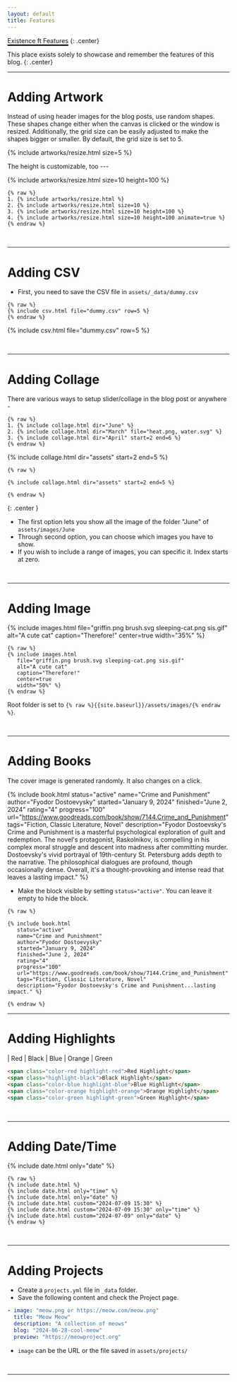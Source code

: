 ```yaml
---
layout: default
title: Features
---
```


<span style="border-bottom: 3px solid black;">Existence ft Features</span>
{: .center}

This place exists solely to showcase and remember the features of this blog.
{: .center}

---
# Adding Artwork

Instead of using header images for the blog posts, use random shapes. These shapes change either when the canvas is clicked or the window is resized. Additionally, the grid size can be easily adjusted to make the shapes bigger or smaller. By default, the grid size is set to 5.

{% include artworks/resize.html size=5 %}

The height is customizable, too ---

{% include artworks/resize.html size=10 height=100 %}

```
{% raw %}
1. {% include artworks/resize.html %}
2. {% include artworks/resize.html size=10 %}
3. {% include artworks/resize.html size=10 height=100 %}
4. {% include artworks/resize.html size=10 height=100 animate=true %}
{% endraw %}
````

<br>

---

# Adding CSV

- First, you need to save the CSV file in `assets/_data/dummy.csv`

```
{% raw %}
{% include csv.html file="dummy.csv" row=5 %}
{% endraw %}
```

{% include csv.html file="dummy.csv" row=5 %}

<br>

---

# Adding Collage

There are various ways to setup slider/collage in the blog post or anywhere -

```
{% raw %}
1. {% include collage.html dir="June" %}
2. {% include collage.html dir="March" file="heat.png, water.svg" %}
3. {% include collage.html dir="April" start=2 end=6 %}
{% endraw %}
````

{% include collage.html dir="assets" start=2 end=5 %}

```
{% raw %}

{% include collage.html dir="assets" start=2 end=5 %}

{% endraw %}
```
{: .center }

- The first option lets you show all the image of the folder "June" of `assets/images/June`
- Through second option, you can choose which images you have to show.
- If you wish to include a range of images, you can specific it. Index starts at zero.

<br>

---

# Adding Image

{% include images.html file="griffin.png brush.svg sleeping-cat.png sis.gif" alt="A cute cat" caption="Therefore!" center=true width="35%" %}

```
{% raw %}
{% include images.html
   file="griffin.png brush.svg sleeping-cat.png sis.gif"
   alt="A cute cat"
   caption="Therefore!"
   center=true
   width="50%" %}
{% endraw %}
```

Root folder is set to `{% raw %}{{site.baseurl}}/assets/images/{% endraw %}`.

<br>

---

# Adding Books

The cover image is generated randomly. It also changes on a click.

{% include book.html
   status="active"
   name="Crime and Punishment"
   author="Fyodor Dostoevysky"
   started="January 9, 2024"
   finished="June 2, 2024"
   rating="4" progress="100"
   url="https://www.goodreads.com/book/show/7144.Crime_and_Punishment"
   tags="Fiction, Classic Literature, Novel"
   description="Fyodor Dostoevsky's Crime and Punishment is a masterful psychological exploration of guilt and redemption. The novel's protagonist, Raskolnikov, is compelling in his complex moral struggle and descent into madness after committing murder. Dostoevsky's vivid portrayal of 19th-century St. Petersburg adds depth to the narrative. The philosophical dialogues are profound, though occasionally dense. Overall, it's a thought-provoking and intense read that leaves a lasting impact." %}


- Make the block visible by setting `status="active"`. You can leave it empty to hide the block.

```
{% raw %}

{% include book.html
   status="active"
   name="Crime and Punishment"
   author="Fyodor Dostoevysky"
   started="January 9, 2024"
   finished="June 2, 2024"
   rating="4"
   progress="100"
   url="https://www.goodreads.com/book/show/7144.Crime_and_Punishment"
   tags="Fiction, Classic Literature, Novel"
   description="Fyodor Dostoevsky's Crime and Punishment...lasting impact." %}

{% endraw %}
```

---

# Adding Highlights

| <span class="color-red highlight-red">Red</span> | <span class="highlight-black">Black</span> | <span class="color-blue highlight-blue">Blue </span> | <span class="color-orange highlight-orange">Orange </span> | <span class="color-green highlight-green">Green</span>

```html
<span class="color-red highlight-red">Red Highlight</span>
<span class="highlight-black">Black Highlight</span>
<span class="color-blue highlight-blue">Blue Highlight</span>
<span class="color-orange highlight-orange">Orange Highlight</span>
<span class="color-green highlight-green">Green Highlight</span>
```

<br>

---

# Adding Date/Time

{% include date.html only="date" %}

```
{% raw %}
{% include date.html %}
{% include date.html only="time" %}
{% include date.html only="date" %}
{% include date.html custom="2024-07-09 15:30" %}
{% include date.html custom="2024-07-09 15:30" only="time" %}
{% include date.html custom="2024-07-09" only="date" %}
{% endraw %}
```

<br>

---

# Adding Projects

- Create a `projects.yml` file in `_data` folder.
- Save the following content and check the Project page.

```yaml
- image: "meow.png or https://meow.com/meow.png"
  title: "Meow Meow"
  description: "A collection of meows"
  blog: "2024-06-28-cool-meow"
  preview: "https://meowproject.org"
```

- `image` can be the URL or the file saved in `assets/projects/`

<br>

---


